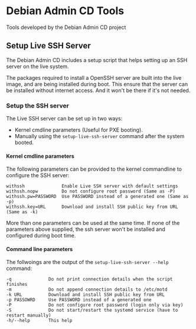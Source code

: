 # Debian Admin CD Tools
Tools developed by the Debian Admin CD project

## Setup Live SSH Server
The Debian Admin CD includes a setup script that helps setting up an SSH server on the live system.

The packages required to install a OpenSSH server are built into the live image, and are being installed during boot. 
This ensure that the server can be installed without internet access. And it won't be there if it's not needed.

### Setup the SSH server

The Live SSH server can be set up in two ways: 
 - Kernel cmdline parameters (Useful for PXE booting).
 - Manually using the `setup-live-ssh-server` command after the system booted.


#### Kernel cmdline parameters

The following parameters can be provided to the kernel commandline to configure the SSH server:

```
withssh              Enable Live SSH server with default settings
withssh.nopw         Do not configure root password (Same as -P)
withssh.pw=PASSWORD  Use PASSWORD instead of a generated one (Same as -p)  
withssh.key=URL      Download and install SSH public key from URL (Same as -k)
```


More than one parameters can be used at the same time.
If none of the parameters above supplied, the ssh server won't be installed and configured during boot time.

#### Command line parameters

The follwoings are the output of the `setup-live-ssh-server --help` command:

```
-q              Do not print connection details when the script finishes
-m              Do not append connection details to /etc/motd
-k URL          Download and install SSH public key from URL
-p PASSOWRD     Use PASSWORD instead of a generated one
-P              Do not configure root password (login only via key)
-S              Do not start/restart the systemd service (have to restart manually)
-h/--help       This help
```
